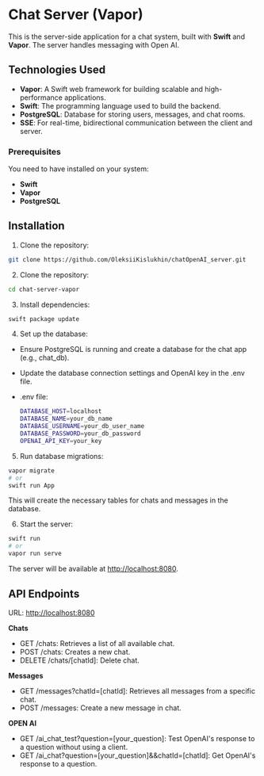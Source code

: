 # Chat Server (Vapor)

This is the server-side application for a chat system, built with **Swift** and **Vapor**. The server handles messaging with Open AI.

## Technologies Used

- **Vapor**: A Swift web framework for building scalable and high-performance applications.
- **Swift**: The programming language used to build the backend.
- **PostgreSQL**: Database for storing users, messages, and chat rooms.
- **SSE**: For real-time, bidirectional communication between the client and server.

### Prerequisites

You need to have installed on your system:
- **Swift**
- **Vapor**
- **PostgreSQL**

## Installation

1. Clone the repository:

  ```bash
  git clone https://github.com/OleksiiKislukhin/chatOpenAI_server.git
  ```

2. Clone the repository:

  ```bash
  cd chat-server-vapor
  ```

3. Install dependencies:

  ```bash
  swift package update
  ```
  
4. Set up the database:

- Ensure PostgreSQL is running and create a database for the chat app (e.g., chat_db).
- Update the database connection settings and OpenAI key in the .env file.

- .env file:
  ```bash
  DATABASE_HOST=localhost
  DATABASE_NAME=your_db_name
  DATABASE_USERNAME=your_db_user_name
  DATABASE_PASSWORD=your_db_password
  OPENAI_API_KEY=your_key
  ```

5. Run database migrations:

  ```bash
  vapor migrate
  # or
  swift run App
  ```

This will create the necessary tables for chats and messages in the database.

6. Start the server:

  ```bash
  swift run
  # or
  vapor run serve
  ```

The server will be available at [http://localhost:8080](http://localhost:8080).

## API Endpoints

URL: [http://localhost:8080](http://localhost:8080)


**Chats**
- GET /chats: Retrieves a list of all available chat.
- POST /chats: Creates a new chat.
- DELETE /chats/[chatId]: Delete chat.

**Messages**
- GET /messages?chatId=[chatId]: Retrieves all messages from a specific chat.
- POST /messages: Create a new message in chat.

**OPEN AI**
- GET /ai_chat_test?question=[your_question]: Test OpenAI's response to a question without using a client.
- GET /ai_chat?question=[your_question]&&chatId=[chatId]: Get OpenAI's response to a question.